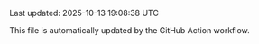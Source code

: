 Last updated: 2025-10-13 19:08:38 UTC

This file is automatically updated by the GitHub Action workflow.
